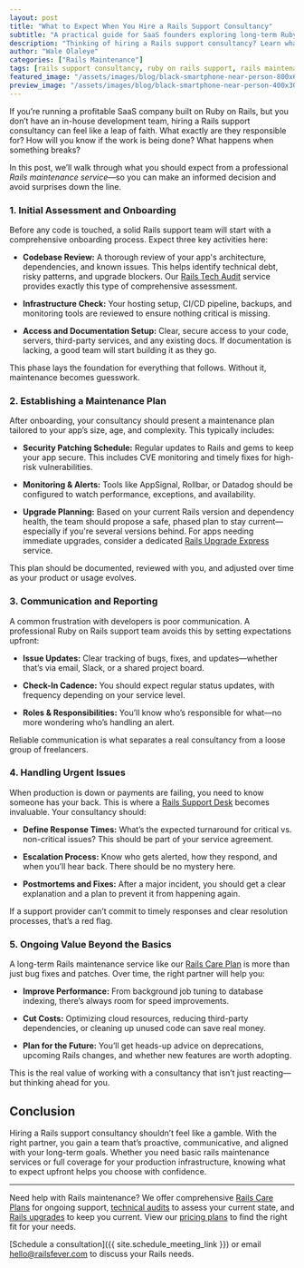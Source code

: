 ```yaml
---
layout: post
title: "What to Expect When You Hire a Rails Support Consultancy"
subtitle: "A practical guide for SaaS founders exploring long-term Ruby on Rails support and maintenance services."
description: "Thinking of hiring a Rails support consultancy? Learn what to expect—from onboarding and maintenance planning to incident response and long-term value. A clear guide for SaaS founders managing Ruby on Rails apps."
author: "Wale Olaleye"
categories: ["Rails Maintenance"]
tags: [rails support consultancy, ruby on rails support, rails maintenance services, long-term application management, technical due diligence, production support]
featured_image: "/assets/images/blog/black-smartphone-near-person-800x600.webp"
preview_image: "/assets/images/blog/black-smartphone-near-person-400x300.webp"
---
```


If you’re running a profitable SaaS company built on Ruby on Rails, but you don’t have an in-house development team, hiring a Rails support consultancy can feel like a leap of faith. What exactly are they responsible for? How will you know if the work is being done? What happens when something breaks?

In this post, we’ll walk through what you should expect from a professional *Rails maintenance service*—so you can make an informed decision and avoid surprises down the line.

### 1. Initial Assessment and Onboarding

Before any code is touched, a solid Rails support team will start with a comprehensive onboarding process. Expect three key activities here:

* **Codebase Review:** A thorough review of your app's architecture, dependencies, and known issues. This helps identify technical debt, risky patterns, and upgrade blockers. Our [Rails Tech Audit](/services/rails_tech_audit/) service provides exactly this type of comprehensive assessment.

* **Infrastructure Check:** Your hosting setup, CI/CD pipeline, backups, and monitoring tools are reviewed to ensure nothing critical is missing.

* **Access and Documentation Setup:** Clear, secure access to your code, servers, third-party services, and any existing docs. If documentation is lacking, a good team will start building it as they go.

This phase lays the foundation for everything that follows. Without it, maintenance becomes guesswork.

### 2. Establishing a Maintenance Plan

After onboarding, your consultancy should present a maintenance plan tailored to your app’s size, age, and complexity. This typically includes:

* **Security Patching Schedule:** Regular updates to Rails and gems to keep your app secure. This includes CVE monitoring and timely fixes for high-risk vulnerabilities.

* **Monitoring & Alerts:** Tools like AppSignal, Rollbar, or Datadog should be configured to watch performance, exceptions, and availability.

* **Upgrade Planning:** Based on your current Rails version and dependency health, the team should propose a safe, phased plan to stay current—especially if you're several versions behind. For apps needing immediate upgrades, consider a dedicated [Rails Upgrade Express](/services/rails_upgrade_express/) service.

This plan should be documented, reviewed with you, and adjusted over time as your product or usage evolves.

### 3. Communication and Reporting

A common frustration with developers is poor communication. A professional Ruby on Rails support team avoids this by setting expectations upfront:

* **Issue Updates:** Clear tracking of bugs, fixes, and updates—whether that’s via email, Slack, or a shared project board.

* **Check-In Cadence:** You should expect regular status updates, with frequency depending on your service level.

* **Roles & Responsibilities:** You’ll know who’s responsible for what—no more wondering who’s handling an alert.

Reliable communication is what separates a real consultancy from a loose group of freelancers.

### 4. Handling Urgent Issues

When production is down or payments are failing, you need to know someone has your back. This is where a [Rails Support Desk](/services/rails_support_desk/) becomes invaluable. Your consultancy should:

* **Define Response Times:** What’s the expected turnaround for critical vs. non-critical issues? This should be part of your service agreement.

* **Escalation Process:** Know who gets alerted, how they respond, and when you’ll hear back. There should be no mystery here.

* **Postmortems and Fixes:** After a major incident, you should get a clear explanation and a plan to prevent it from happening again.

If a support provider can’t commit to timely responses and clear resolution processes, that’s a red flag.

### 5. Ongoing Value Beyond the Basics

A long-term Rails maintenance service like our [Rails Care Plan](/services/rails_care_plan/) is more than just bug fixes and patches. Over time, the right partner will help you:

* **Improve Performance:** From background job tuning to database indexing, there’s always room for speed improvements.

* **Cut Costs:** Optimizing cloud resources, reducing third-party dependencies, or cleaning up unused code can save real money.

* **Plan for the Future:** You’ll get heads-up advice on deprecations, upcoming Rails changes, and whether new features are worth adopting.

This is the real value of working with a consultancy that isn’t just reacting—but thinking ahead for you.

## Conclusion

Hiring a Rails support consultancy shouldn’t feel like a gamble. With the right partner, you gain a team that’s proactive, communicative, and aligned with your long-term goals. Whether you need basic rails maintenance services or full coverage for your production infrastructure, knowing what to expect upfront helps you choose with confidence.

---

Need help with Rails maintenance? We offer comprehensive [Rails Care Plans](/services/rails_care_plan/) for ongoing support, [technical audits](/services/rails_tech_audit/) to assess your current state, and [Rails upgrades](/services/rails_upgrade_express/) to keep you current. View our [pricing plans](/pricing/) to find the right fit for your needs.

[Schedule a consultation]({{ site.schedule_meeting_link }}) or email <a href="mailto:hello@railsfever.com" class="email-link">hello@railsfever.com</a> to discuss your Rails needs.
